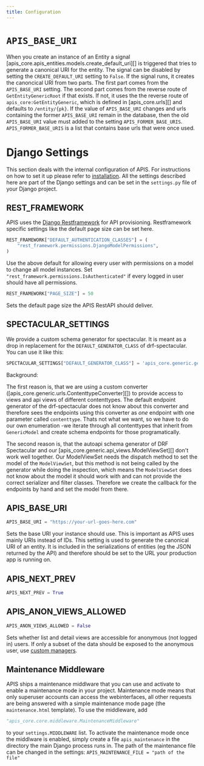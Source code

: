 ```yaml
---
title: Configuration
---
```


# `APIS_BASE_URI`

When you create an instance of an Entity a signal
[apis_core.apis_entities.models.create_default_uri][] is triggered that tries to generate a canonical URI for
the entity. The signal can be disabled by setting the
`CREATE_DEFAULT_URI` setting to `False`. If the signal runs, it creates
the canoncical URI from two parts. The first part comes from the
`APIS_BASE_URI` setting. The second part comes from the reverse route of
`GetEntityGenericRoot` if that exists. If not, it uses the the reverse
route of `apis_core:GetEntityGeneric`, which is defined in
[apis_core.urls][] and defaults to
`/entity/{pk}`. If the value of `APIS_BASE_URI` changes and urls
containing the former `APIS_BASE_URI` remain in the database, then the
old `APIS_BASE_URI` value must added to the setting
`APIS_FORMER_BASE_URIS`. `APIS_FORMER_BASE_URIS` is a list that contains
base urls that were once used.

# Django Settings

This section deals with the internal configuration of APIS. For
instructions on how to set it up please refer to
[installation](/installation). All the settings described
here are part of the Django settings and can be set in the `settings.py`
file of your Django project.

## REST_FRAMEWORK

APIS uses the [Django
Restframework](https://www.django-rest-framework.org/) for API
provisioning. Restframework specific settings like the default page size
can be set here.

``` python
REST_FRAMEWORK["DEFAULT_AUTHENTICATION_CLASSES"] = (
    "rest_framework.permissions.DjangoModelPermissions",
)
```

Use the above default for allowing every user with permissions on a
model to change all model instances. Set
`"rest_framework.permissions.IsAuthenticated"` if every logged in user
should have all permissions.

``` python
REST_FRAMEWORK["PAGE_SIZE"] = 50
```

Sets the default page size the APIS RestAPI should deliver.

## SPECTACULAR_SETTINGS

We provide a custom schema generator for spectacular. It is meant as a
drop in replacement for the `DEFAULT_GENERATOR_CLASS` of
drf-spectacular. You can use it like this:

``` python
SPECTACULAR_SETTINGS["DEFAULT_GENERATOR_CLASS"] = 'apis_core.generic.generators.CustomSchemaGenerator'
```

Background:

The first reason is, that we are using a custom converter
([apis_core.generic.urls.ContenttypeConverter][]) to provide access to views and api views of different
contenttypes. The default endpoint generator of the drf-spectacular does
not know about this converter and therefore sees the endpoints using
this converter as *one* endpoint with one parameter called
`contenttype`. Thats not what we want, so we have to do our own
enumeration -we iterate through all contenttypes that inherit from
`GenericModel` and create schema endpoints for those programatically.

The second reason is, that the autoapi schema generator of DRF
Spectacular and our
[apis_core.generic.api_views.ModelViewSet][] don't work well together. Our ModelViewSet needs the
dispatch method to set the model of the `ModelViewSet`, but this method
is not being called by the generator while doing the inspection, which
means the `ModelViewSet` does not know about the model it should work
with and can not provide the correct serializer and filter classes.
Therefore we create the callback for the endpoints by hand and set the
model from there.

## APIS_BASE_URI

``` python
APIS_BASE_URI = "https://your-url-goes-here.com"
```

Sets the base URI your instance should use. This is important as APIS
uses mainly URIs instead of IDs. This setting is used to generate the
canonical URI of an entity. It is included in the serializations of
entities (eg the JSON returned by the API) and therefore should be set
to the URL your production app is running on.

## APIS_NEXT_PREV

``` python
APIS_NEXT_PREV = True
```

## APIS_ANON_VIEWS_ALLOWED

``` python
APIS_ANON_VIEWS_ALLOWED = False
```

Sets whether list and detail views are accessible for anonymous (not
logged in) users. If only a subset of the data should be exposed to the
anonymous user, use [custom
managers](https://docs.djangoproject.com/en/stable/topics/db/managers/#custom-managers).

## Maintenance Middleware

APIS ships a maintenance middlware that you can use and activate to
enable a maintenance mode in your project. Maintenance mode means that
only superuser accounts can access the webinterfaces, all other requests
are being answered with a simple maintenance mode page (the
`maintenance.html` template). To use the middleware, add

``` python
"apis_core.core.middleware.MaintenanceMiddleware"
```

to your `settings.MIDDLEWARE` list. To activate the maintenance mode
once the middlware is enabled, simply create a file `apis_maintenance`
in the directory the main Django process runs in. The path of the
maintenance file can be changed in the settings:
`APIS_MAINTENANCE_FILE = "path of the file"`
